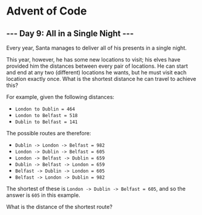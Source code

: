 # Advent of Code

## --- Day 9: All in a Single Night ---

Every year, Santa manages to deliver all of his presents in a single night.

This year, however, he has some new locations to visit; his elves have provided him the distances between every pair of locations. He can start and end at any two (different) locations he wants, but he must visit each location exactly once. What is the shortest distance he can travel to achieve this?

For example, given the following distances:

* `London to Dublin = 464`
* `London to Belfast = 518`
* `Dublin to Belfast = 141`

The possible routes are therefore:

* `Dublin -> London -> Belfast = 982`
* `London -> Dublin -> Belfast = 605`
* `London -> Belfast -> Dublin = 659`
* `Dublin -> Belfast -> London = 659`
* `Belfast -> Dublin -> London = 605`
* `Belfast -> London -> Dublin = 982`

The shortest of these is `London -> Dublin -> Belfast = 605`, and so the answer is `605` in this example.

What is the distance of the shortest route?
